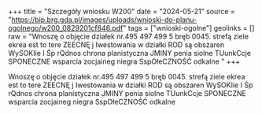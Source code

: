 +++
title = "Szczegóły wniosku W200"
date = "2024-05-21"
source = "https://bip.brg.gda.pl/images/uploads/wnioski-do-planu-ogolnego/w200_0829201cf846.pdf"
tags = ["wnioski-ogolne"]
geolinks = []
raw = "Wnoszę o objęcie działek nr.495 497 499 5 bręb 0045. strefą ziele ekrea est to tere ZEECNĘ j Iwestowania w działki ROD są obszaren WySOKIie I Śp rQdnos chrona planistyczna JMINY penia siolne TUunkCcje SPONECZNE wsparcia zocjaineg niegra SspOłeCZNOŚĆ odkalne "
+++

Wnoszę o objęcie działek nr.495 497 499 5 bręb 0045. strefą ziele ekrea est to tere
ZEECNĘ j Iwestowania w działki ROD są obszaren WySOKIie I Śp rQdnos chrona planistyczna
JMINY penia siolne TUunkCcje SPONECZNE wsparcia zocjaineg niegra SspOłeCZNOŚĆ odkalne



